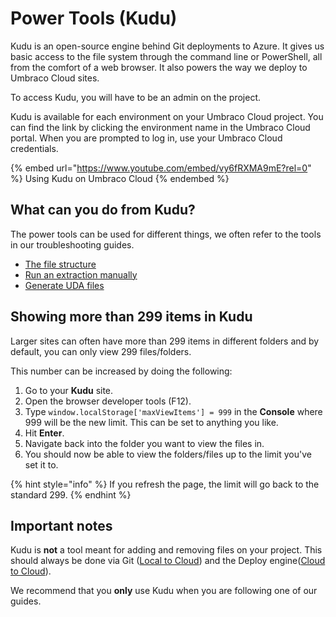 # Power Tools (Kudu)

Kudu is an open-source engine behind Git deployments to Azure. It gives us basic access to the file system through the command line or PowerShell, all from the comfort of a web browser. It also powers the way we deploy to Umbraco Cloud sites.

To access Kudu, you will have to be an admin on the project.

Kudu is available for each environment on your Umbraco Cloud project. You can find the link by clicking the environment name in the Umbraco Cloud portal. When you are prompted to log in, use your Umbraco Cloud credentials.

{% embed url="https://www.youtube.com/embed/vy6fRXMA9mE?rel=0" %}
Using Kudu on Umbraco Cloud
{% endembed %}

## What can you do from Kudu?

The power tools can be used for different things, we often refer to the tools in our troubleshooting guides.

* [The file structure](file-structure-on-cloud.md)
* [Run an extraction manually](manual-extractions.md)
* [Generate UDA files](generating-uda-files.md)

## Showing more than 299 items in Kudu

Larger sites can often have more than 299 items in different folders and by default, you can only view 299 files/folders.

This number can be increased by doing the following:

1. Go to your **Kudu** site.
2. Open the browser developer tools (F12).
3. Type `window.localStorage['maxViewItems'] = 999` in the **Console** where 999 will be the new limit. This can be set to anything you like.
4. Hit **Enter**.
5. Navigate back into the folder you want to view the files in.
6. You should now be able to view the folders/files up to the limit you've set it to.

{% hint style="info" %}
If you refresh the page, the limit will go back to the standard 299.
{% endhint %}

## Important notes

Kudu is **not** a tool meant for adding and removing files on your project. This should always be done via Git ([Local to Cloud](../../../build-and-customize-your-solution/handle-deployments-and-environments/working-locally/)) and the Deploy engine([Cloud to Cloud](../../../build-and-customize-your-solution/handle-deployments-and-environments/deployment/cloud-to-cloud.md)).

We recommend that you **only** use Kudu when you are following one of our guides.
